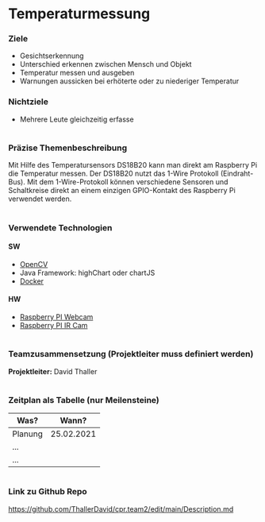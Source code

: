 # Temperaturmessung

### Ziele
- Gesichtserkennung
- Unterschied erkennen zwischen Mensch und Objekt
- Temperatur messen und ausgeben
- Warnungen aussicken bei erhöterte oder zu niederiger Temperatur 

### Nichtziele
- Mehrere Leute gleichzeitig erfasse


# 
### Präzise Themenbeschreibung 
Mit Hilfe des Temperatursensors DS18B20 kann man direkt am Raspberry Pi die Temperatur messen. Der DS18B20 nutzt das 1-Wire Protokoll (Eindraht-Bus). Mit dem 1-Wire-Protokoll können verschiedene Sensoren und Schaltkreise direkt an einem einzigen GPIO-Kontakt des Raspberry Pi verwendet werden.

#

### Verwendete Technologien
#### SW
- [OpenCV](https://opencv.org/)
- Java Framework: highChart oder chartJS
- [Docker](www.docker.com)
 
#### HW
- [Raspberry PI Webcam](https://at.rs-online.com/web/p/raspberry-pi-kameras/9132664/)
- [Raspberry PI IR Cam](https://at.rs-online.com/web/p/raspberry-pi-kameras/9132673/)

#

### Teamzusammensetzung (Projektleiter muss definiert werden)
**Projektleiter:** David Thaller

#

### Zeitplan als Tabelle (nur Meilensteine)
| Was?             | Wann?         |
| -------------    |:-------------:| 
| Planung          | 25.02.2021    |
| ...              |               |   
| ...              |               |  


#

### Link zu Github Repo
https://github.com/ThallerDavid/cpr.team2/edit/main/Description.md







